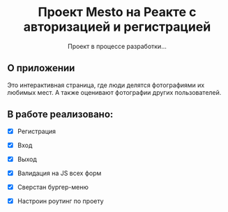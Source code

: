 <h1 align="center">
  Проект Mesto на Реакте с авторизацией и регистрацией
</h1>

<p align="center">
  Проект в процессе разработки...
</p>


## О приложении
Это интерактивная страница, где люди делятся фотографиями их любимых мест.
А также оценивают фотографии других пользователей.

## В работе реализовано:
- [X] Регистрация
- [X] Вход
- [X] Выход
- [X] Валидация на JS всех форм
- [X] Сверстан бургер-меню
- [X] Настроин роутинг по проету

